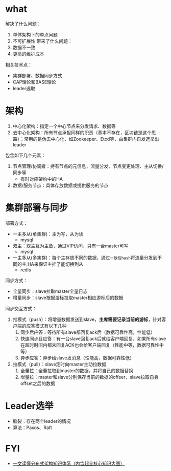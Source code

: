 # what
解决了什么问题：
1. 单体架构下的单点问题
2. 不可扩展性
带来了什么问题：
1. 数据不一致
2. 更高的维护成本

相关技术点：
- 集群部署、数据同步方式
- CAP理论和BASE理论
- leader选取

# 架构

1. 中心化架构：指定一个中心节点来分发请求、数据等
2. 去中心化架构：所有节点承担同样的职责（基本不存在，区块链是这个思路）；常用的是伪去中心化，如Zookeeper、Etcd等，由集群内自发选举出leader

包含如下几个元素：

1. 节点管理/协调者：持有节点的元信息，流量分发、节点变更处理、主从切换/同步等
    - 有时对应架构中的HA
2. 数据/服务节点：具体存放数据或提供服务的节点


# 集群部署与同步

部署方式：

- 一主多从(单集群)：主为写，从为读
    - mysql
- 双主：双主互为主备，通过VIP访问，只有一台master可写
    - mysql
- 一主多从(多集群)：每个主存放不同的数据，通过`一致性hash`将流量分发到不同的主,HA来保证主挂了能切换到从
    - redis

同步方式：
- 全量同步：slave拉取master全量日志
- 增量同步：slave根据游标拉取master相应游标后的数据

同步交互方式：

1. 推模式（push）：将增量数据发送到slave，**主库需要记录当前的游标**，针对客户端的应答模式有以下几种
    1. 同步后应答：等待所有slave都回复ack后（数据可靠性高，性能低）
    2. 快速同步且应答：有一台slave回复ack后就给客户端回复，如果所有slave在超时时间内都未回复ACK也会给客户端回复（性能中等，数据可靠性中等）
    3. 异步应答：异步给slave发消息（性能高，数据可靠性低）
2. 拉模式（pull）：slave定时向master主动拉数据
    1. 全量拉：全量拉取到master的数据，并将自己的数据替换
    2. 增量拉：master和slave分别保存当前的数据的offser，slave拉取自身offset之后的数据

# Leader选举

- 脑裂：存在两个leader的情况
- 算法：Paxos、Raft


# FYI

- [一文读懂分布式架构知识体系（内含超全核心知识大图）](https://juejin.im/post/5da6b68b51882565f76606fb)